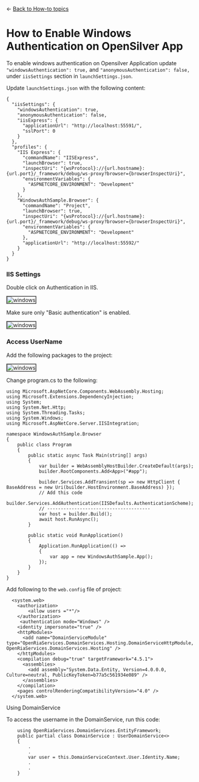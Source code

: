 ← [Back to How-to topics](/docs/9/93)

# How to Enable Windows Authentication on OpenSilver App

To enable windows authentication on Opensilver Application update `"windowsAuthentication": true,` and `"anonymousAuthentication": false,` under `iisSettings` section in `launchSettings.json`.

Update `launchSettings.json` with the following content:
```
{
  "iisSettings": {
    "windowsAuthentication": true,
    "anonymousAuthentication": false,
    "iisExpress": {
      "applicationUrl": "http://localhost:55591/",
      "sslPort": 0
    }
  },
  "profiles": {
    "IIS Express": {
      "commandName": "IISExpress",
      "launchBrowser": true,
      "inspectUri": "{wsProtocol}://{url.hostname}:{url.port}/_framework/debug/ws-proxy?browser={browserInspectUri}",
      "environmentVariables": {
        "ASPNETCORE_ENVIRONMENT": "Development"
      }
    },
    "WindowsAuthSample.Browser": {
      "commandName": "Project",
      "launchBrowser": true,
      "inspectUri": "{wsProtocol}://{url.hostname}:{url.port}/_framework/debug/ws-proxy?browser={browserInspectUri}",
      "environmentVariables": {
        "ASPNETCORE_ENVIRONMENT": "Development"
      },
      "applicationUrl": "http://localhost:55592/"
    }
  }
}
```
### IIS Settings

Double click on Authentication in IIS.

<img src="https://raw.githubusercontent.com/UserwareDocumentation/userware-docs/main/images/5d9e2b041b1f411e926cef70655d0dac.png" alt="windows" title="IIS-settings.png" style="border: 2px solid #555;" /><br />

Make sure only "Basic authentication" is enabled.

<img src="https://raw.githubusercontent.com/UserwareDocumentation/userware-docs/main/images/c309cf459160406eabae92d5e21024e1.png" alt="windows" title="IIS-settings.png" style="border: 2px solid #555;" /><br />
### Access UserName

Add the following packages to the project:

<img src="https://raw.githubusercontent.com/UserwareDocumentation/userware-docs/main/images/94dc39869ea2495f93e445abbdf59147.png" alt="windows" title="Required-packages.png" style="border: 2px solid #555;" /><br />


Change program.cs to the following:

```
using Microsoft.AspNetCore.Components.WebAssembly.Hosting;
using Microsoft.Extensions.DependencyInjection;
using System;
using System.Net.Http;
using System.Threading.Tasks;
using System.Windows;
using Microsoft.AspNetCore.Server.IISIntegration;

namespace WindowsAuthSample.Browser
{
    public class Program
    {
        public static async Task Main(string[] args)
        {
            var builder = WebAssemblyHostBuilder.CreateDefault(args);
            builder.RootComponents.Add<App>("#app");

            builder.Services.AddTransient(sp => new HttpClient { BaseAddress = new Uri(builder.HostEnvironment.BaseAddress) });
            // Add this code
            builder.Services.AddAuthentication(IISDefaults.AuthenticationScheme);
            // --------------------------------------
            var host = builder.Build();
            await host.RunAsync();
        }

        public static void RunApplication()
        {
            Application.RunApplication(() =>
            {
                var app = new WindowsAuthSample.App();
            });
        }
    }
}

```

Add following to the `web.config` file of project:
```
  <system.web>
    <authorization>
        <allow users ="*"/>
    </authorization>
     <authentication mode="Windows" />
    <identity impersonate="true" />
    <httpModules>
      <add name="DomainServiceModule" type="OpenRiaServices.DomainServices.Hosting.DomainServiceHttpModule, OpenRiaServices.DomainServices.Hosting" />
    </httpModules>
    <compilation debug="true" targetFramework="4.5.1">
      <assemblies>
        <add assembly="System.Data.Entity, Version=4.0.0.0, Culture=neutral, PublicKeyToken=b77a5c561934e089" />
      </assemblies>
    </compilation>
    <pages controlRenderingCompatibilityVersion="4.0" />
  </system.web>
```
Using DomainService

To access the username in the DomainService, run this code:

```
    using OpenRiaServices.DomainServices.EntityFramework;
    public partial class DomainService : UserDomainService<>
    {
        .
        .
        var user = this.DomainServiceContext.User.Identity.Name;
        .
        .
    }

```